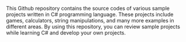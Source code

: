 This Github repository contains the source codes of various sample projects written in C# programming language. These projects include games, calculators, string manipulations, and many more examples in different areas. By using this repository, you can review sample projects while learning C# and develop your own projects.